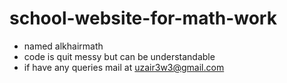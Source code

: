 # school-website-for-math-work
- named alkhairmath
- code is quit messy but can be understandable
- if have any queries mail at uzair3w3@gmail.com
